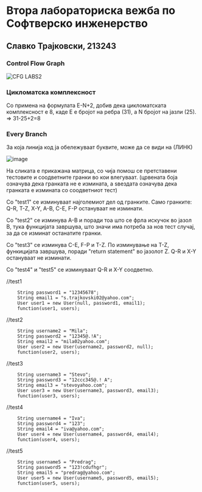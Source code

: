 # Втора лабораториска вежба по Софтверско инженерство
## Славко Трајковски, 213243
### Control Flow Graph
![CFG LABS2](https://github.com/slavcetrajkovski/SI_2023_lab2_213243/assets/126784837/d65ae75f-41ab-41c8-a846-1c2bb8623195)
### Цикломатска комплексност
Со примена на формулата E-N+2, добив дека цикломатската комплексност е 8, каде E е бројот на ребра (31), a N бројот на јазли (25). => 31-25+2=8
### Every Branch
За која линија код ја обележуваат буквите, може да се види на (ЛИНК)

![image](https://github.com/slavcetrajkovski/SI_2023_lab2_213243/assets/126784837/1aedd19e-6f32-4cff-a7eb-814832c73927)

На сликата е прикажана матрица, со чија помош се претставени тестовите и соодветните гранки во кои влегуваат. (црвената боја означува дека гранката не е измината, а ѕвездата означува дека гранката е измината со соодветниот тест)

Со "test1" се изминуваат најголемиот дел од гранките. Само гранките: Q-R, T-Z, X-Y, A-B, C-E, F-P остануваат не изминати.

Со "test2" се изминува A-B и поради тоа што се фрла искучок во јазол B, тука функцијата завршува, што значи има потреба за нов тест случај, за да се изминат останатите гранки.

Со "test3" се изминува C-E, F-P и T-Z. По изминување на T-Z, функицијата завршува, поради "return statement" во јазолот Z. Q-R и X-Y остануваат не изминати.

Со "test4" и "test5" се изминуваат Q-R и X-Y соодветно.

//test1

        String password1 = "12345678";
        String email1 = "s.trajkovski02@yahoo.com";
        User user1 = new User(null, password1, email1);
        function(user1, users);
//test2

        String username2 = "Mila";
        String password2 = "12345@.!A";
        String email2 = "mila02yahoo.com";
        User user2 = new User(username2, password2, null);
        function(user2, users);
//test3

        String username3 = "Stevo";
        String password3 = "12ccc345@.! A";
        String email3 = "stevoyahoo.com";
        User user3 = new User(username3, password3, email3);
        function(user3, users);
//test4

        String username4 = "Iva";
        String password4 = "123";
        String email4 = "iva@yahoo.com";
        User user4 = new User(username4, password4, email4);
        function(user4, users);
//test5

        String username5 = "Predrag";
        String password5 = "123!cdufhgr";
        String email5 = "predrag@yahoo.com";
        User user5 = new User(username5, password5, email5);
        function(user5, users);



